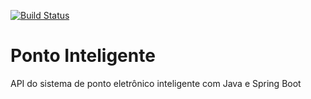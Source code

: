 [![Build Status](https://travis-ci.org/assiz-git/ponto-inteligente-api.svg?branch=master)](https://travis-ci.org/assiz-git/ponto-inteligente-api)

# Ponto Inteligente
API do sistema de ponto eletrônico inteligente com Java e Spring Boot
